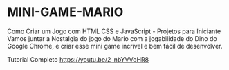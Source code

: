 # MINI-GAME-MARIO
Como Criar um Jogo com HTML CSS e JavaScript - Projetos para Iniciante  Vamos juntar a Nostalgia do jogo do Mario com a jogabilidade do Dino do Google Chrome, e criar esse mini game incrível e bem fácil de desenvolver. 

Tutorial Completo 
https://youtu.be/2_nbYVVoHR8

